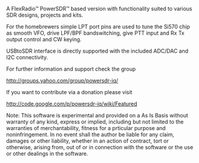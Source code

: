 A FlexRadio™ PowerSDR™ based version with functionality suited to various SDR designs, projects and kits.

For the homebrewers simple LPT port pins are used to tune the Si570 chip as smooth VFO, drive LPF/BPF bandswitching, give PTT input and Rx Tx output control and CW keying.

USBtoSDR interface is directly supported with the included ADC/DAC and I2C connectivity.

For further information and support check the group

http://groups.yahoo.com/group/powersdr-iq/


If you want to contribute via a donation please visit

http://code.google.com/p/powersdr-iq/wiki/Featured



Note: This software is experimental and provided on a As Is Basis without warranty of any kind, express or implied, including but not limited to the warranties of merchantability, fitness for a prticular purpose and noninfringement. In no event shall the author be liable for any claim, damages or other liability, whether in an action of contract, tort or otherwise, arising from, out of or in connection with the software or the use or other dealings in the software.